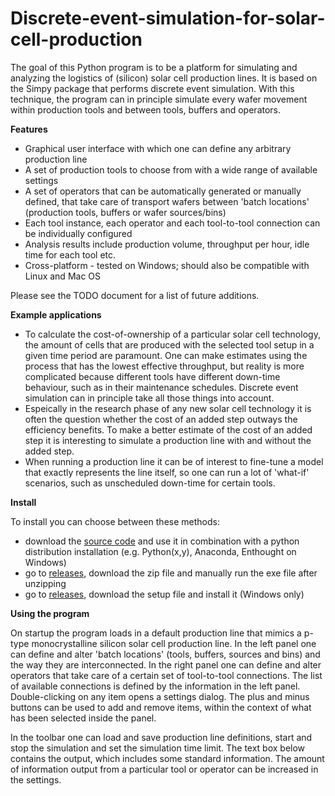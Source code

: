 Discrete-event-simulation-for-solar-cell-production
===================================================

The goal of this Python program is to be a platform for simulating and analyzing the logistics of (silicon) solar cell production lines. It is based on the Simpy package that performs discrete event simulation. With this technique, the program can in principle simulate every wafer movement within production tools and between tools, buffers and operators.

<b>Features</b>
- Graphical user interface with which one can define any arbitrary production line
- A set of production tools to choose from with a wide range of available settings
- A set of operators that can be automatically generated or manually defined, that take care of transport wafers between 'batch locations' (production tools, buffers or wafer sources/bins)
- Each tool instance, each operator and each tool-to-tool connection can be individually configured
- Analysis results include production volume, throughput per hour, idle time for each tool etc.
- Cross-platform - tested on Windows; should also be compatible with Linux and Mac OS

Please see the TODO document for a list of future additions.

<b>Example applications</b>
- To calculate the cost-of-ownership of a particular solar cell technology, the amount of cells that are produced with the selected tool setup in a given time period are paramount. One can make estimates using the process that has the lowest effective throughput, but reality is more complicated because different tools have different down-time behaviour, such as in their maintenance schedules. Discrete event simulation can in principle take all those things into account.
- Espeically in the research phase of any new solar cell technology it is often the question whether the cost of an added step outways the efficiency benefits. To make a better estimate of the cost of an added step it is interesting to simulate a production line with and without the added step.
- When running a production line it can be of interest to fine-tune a model that exactly represents the line itself, so one can run a lot of 'what-if' scenarios, such as unscheduled down-time for certain tools.

<b>Install</b>

To install you can choose between these methods:
- download the <a href="https://github.com/slierp/Discrete-event-simulation-for-solar-cell-production/archive/master.zip">source code</a> and use it in combination with a python distribution installation (e.g. Python(x,y), Anaconda, Enthought on Windows)
- go to <a href="https://github.com/slierp/Discrete-event-simulation-for-solar-cell-production/releases">releases</a>, download the zip file and manually run the exe file after unzipping
- go to <a href="https://github.com/slierp/Discrete-event-simulation-for-solar-cell-production/releases">releases</a>, download the setup file and install it (Windows only)

<b>Using the program</b>

On startup the program loads in a default production line that mimics a p-type monocrystalline silicon solar cell production line. In the left panel one can define and alter 'batch locations' (tools, buffers, sources and bins) and the way they are interconnected. In the right panel one can define and alter operators that take care of a certain set of tool-to-tool connections. The list of available connections is defined by the information in the left panel. Double-clicking on any item opens a settings dialog. The plus and minus buttons can be used to add and remove items, within the context of what has been selected inside the panel.

In the toolbar one can load and save production line definitions, start and stop the simulation and set the simulation time limit. The text box below contains the output, which includes some standard information. The amount of information output from a particular tool or operator can be increased in the settings.
